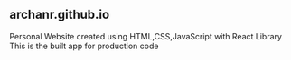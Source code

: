 ## archanr.github.io
Personal Website created using HTML,CSS,JavaScript with React Library
This is the built app for production code
